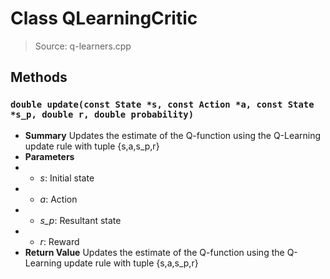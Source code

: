 # Class QLearningCritic
> Source: q-learners.cpp
## Methods
### ``double update(const State *s, const Action *a, const State *s_p, double r, double probability)``
* **Summary**
  Updates the estimate of the Q-function using the Q-Learning update rule with tuple {s,a,s_p,r}
* **Parameters**
* * _s_: Initial state
* * _a_: Action
* * _s_p_: Resultant state
* * _r_: Reward
* **Return Value**
  Updates the estimate of the Q-function using the Q-Learning update rule with tuple {s,a,s_p,r}
